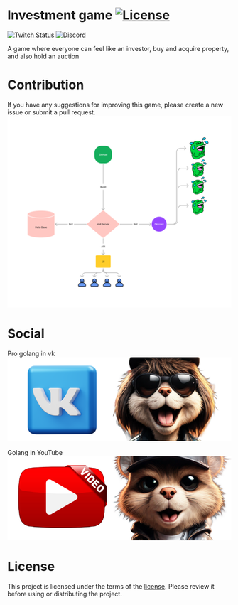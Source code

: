 # Investment game [![License](https://img.shields.io/github/license/DevDrift/investment-game)](LICENSE)

[![Twitch Status](https://img.shields.io/twitch/status/deema_k?style=social)](https://www.twitch.tv/deema_k)
[![Discord](https://img.shields.io/discord/1031280573240578098?style=social&logo=%235865F2&link=https%3A%2F%2Fdiscord.gg%2FwrTaqyEzN6)](https://discord.gg/wrTaqyEzN6)

A game where everyone can feel like an investor, buy and acquire property, and also hold an auction

# Contribution
If you have any suggestions for improving this game, please create a new issue or submit a pull request.
[<img alt="Project view" height="auto" src="Investment-game.png" title="Block diagram of the final work of the project" width="auto"/>](https://github.com/DevDrift/investment-game/wiki/Block-diagram-of-the-final-work-of-the-project)

# Social
Pro golang in vk
[<img alt="Project view" height="auto" src="golang _ vk _ обучение с нуля.png" title="golang обучение с нуля" width="auto"/>](https://vk.com/pro.golang)

Golang in YouTube
[<img alt="Project view" height="auto" src="golang _ youtube _ обучение с нуля.png" title="golang обучение с нуля" width="auto"/>](https://www.youtube.com/channel/UCRseMRiPvi0PFkXE4IhRD8Q)

# License
This project is licensed under the terms of the [license](LICENSE). Please review it before using or distributing the project.
